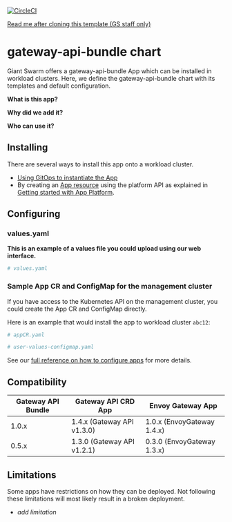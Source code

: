 [![CircleCI](https://dl.circleci.com/status-badge/img/gh/giantswarm/gateway-api-bundle/tree/main.svg?style=svg)](https://dl.circleci.com/status-badge/redirect/gh/giantswarm/gateway-api-bundle/tree/main)

[Read me after cloning this template (GS staff only)](https://handbook.giantswarm.io/docs/dev-and-releng/app-developer-processes/adding_app_to_appcatalog/)

# gateway-api-bundle chart

Giant Swarm offers a gateway-api-bundle App which can be installed in workload clusters.
Here, we define the gateway-api-bundle chart with its templates and default configuration.

**What is this app?**

**Why did we add it?**

**Who can use it?**

## Installing

There are several ways to install this app onto a workload cluster.

- [Using GitOps to instantiate the App](https://docs.giantswarm.io/tutorials/continuous-deployment/apps/add-appcr/)
- By creating an [App resource](https://docs.giantswarm.io/reference/platform-api/crd/apps.application.giantswarm.io) using the platform API as explained in [Getting started with App Platform](https://docs.giantswarm.io/tutorials/fleet-management/app-platform/).

## Configuring

### values.yaml

**This is an example of a values file you could upload using our web interface.**

```yaml
# values.yaml

```

### Sample App CR and ConfigMap for the management cluster

If you have access to the Kubernetes API on the management cluster, you could create the App CR and ConfigMap directly.

Here is an example that would install the app to workload cluster `abc12`:

```yaml
# appCR.yaml

```

```yaml
# user-values-configmap.yaml

```

See our [full reference on how to configure apps](https://docs.giantswarm.io/tutorials/fleet-management/app-platform/app-configuration/) for more details.

## Compatibility

| Gateway API Bundle | Gateway API CRD App | Envoy Gateway App |
| --- | --- | --- |
| 1.0.x | 1.4.x (Gateway API v1.3.0) | 1.0.x (EnvoyGateway 1.4.x) |
| 0.5.x | 1.3.0 (Gateway API v1.2.1) | 0.3.0 (EnvoyGateway 1.3.x) |

## Limitations

Some apps have restrictions on how they can be deployed.
Not following these limitations will most likely result in a broken deployment.

- _add limitation_

